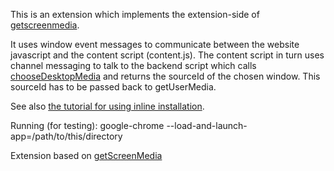 This is an extension which implements the extension-side of [getscreenmedia](https://github.com/henrikjoreteg/getscreenmedia).

It uses window event messages to communicate between the website javascript and the content script (content.js).
The content script in turn uses channel messaging to talk to the backend script which calls [chooseDesktopMedia](https://developer.chrome.com/extensions/desktopCapture)
and returns the sourceId of the chosen window. This sourceId has to be passed back to getUserMedia.

See also [the tutorial for using inline installation](https://developer.chrome.com/webstore/inline_installation).

Running (for testing):
    google-chrome --load-and-launch-app=/path/to/this/directory


Extension based on [getScreenMedia](https://github.com/HenrikJoreteg/getScreenMedia)
